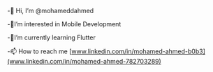 -👋 Hi, I’m @mohameddahmed

-👀I’m interested in Mobile Development

-🌱I’m currently learning Flutter

-📫 How to reach me [www.linkedin.com/in/mohamed-ahmed-b0b3](www.linkedin.com/in/mohamed-ahmed-782703289)

<!---
mohameddahmed/mohameddahmed is a ✨ special ✨ repository because its `README.md` (this file) appears on your GitHub profile.
You can click the Preview link to take a look at your changes.
--->
